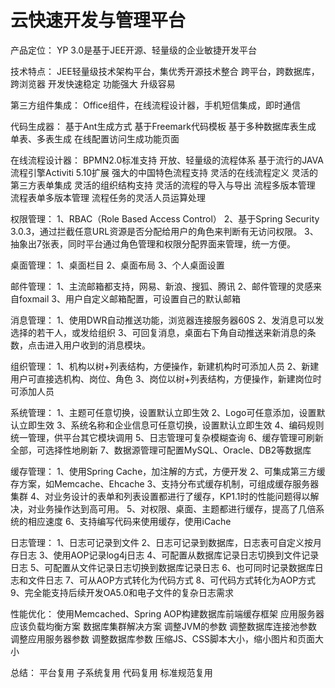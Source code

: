 # 云快速开发与管理平台
产品定位：
YP 3.0是基于JEE开源、轻量级的企业敏捷开发平台

技术特点：
JEE轻量级技术架构平台，集优秀开源技术整合
跨平台，跨数据库，跨浏览器
开发快速稳定
功能强大
升级容易

第三方组件集成：
Office组件，在线流程设计器，手机短信集成，即时通信

代码生成器：
基于Ant生成方式
基于Freemark代码模板
基于多种数据库表生成
单表、多表生成
在线配置访问生成功能页面

在线流程设计器：
BPMN2.0标准支持
开放、轻量级的流程体系
基于流行的JAVA 流程引擎Activiti 5.10扩展
强大的中国特色流程支持
灵活的在线流程定义
灵活的第三方表单集成
灵活的组织结构支持
灵活的流程的导入与导出
流程多版本管理
流程表单多版本管理
流程任务的灵活人员运算处理

权限管理：
1、RBAC（Role Based Access Control）
2、基于Spring Security 3.0.3，通过拦截任意URL资源是否分配给用户的角色来判断有无访问权限。
3、抽象出7张表，同时平台通过角色管理和权限分配界面来管理，统一方便。

桌面管理：
1、桌面栏目
2、桌面布局
3、个人桌面设置

邮件管理：
1、主流邮箱都支持，网易、新浪、搜狐、腾讯
2、邮件管理的灵感来自foxmail
3、用户自定义邮箱配置，可设置自己的默认邮箱

消息管理：
1、使用DWR自动推送功能，浏览器连接服务器60S
2、发消息可以发选择的若干人，或发给组织
3、可回复消息，桌面右下角自动推送来新消息的条数，点击进入用户收到的消息模块。

组织管理：
1、机构以树+列表结构，方便操作，新建机构时可添加人员
2、新建用户可直接选机构、岗位、角色
3、岗位以树+列表结构，方便操作，新建岗位时可添加人员

系统管理：
1、主题可任意切换，设置默认立即生效
2、Logo可任意添加，设置默认立即生效
3、系统名称和企业信息可任意切换，设置默认立即生效
4、编码规则统一管理，供平台其它模块调用
5、日志管理可复杂模糊查询
6、缓存管理可刷新全部，可选择性地刷新
7、数据源管理可配置MySQL、Oracle、DB2等数据库

缓存管理：
1、使用Spring Cache，加注解的方式，方便开发
2、可集成第三方缓存方案，如Memcache、Ehcache
3、支持分布式缓存机制，可组成缓存服务器集群
4、对业务设计的表单和列表设置都进行了缓存，KP1.1时的性能问题得以解决，对业务操作达到高可用。
5、对权限、桌面、主题都进行缓存，提高了几倍系统的相应速度
6、支持编写代码来使用缓存，使用iCache

日志管理：
1、日志可记录到文件
2、日志可记录到数据库，日志表可自定义按月存日志
3、使用AOP记录log4j日志
4、可配置从数据库记录日志切换到文件记录日志
5、可配置从文件记录日志切换到数据库记录日志
6、也可同时记录数据库日志和文件日志
7、可从AOP方式转化为代码方式
8、可代码方式转化为AOP方式
9、完全能支持后续开发OA5.0和电子文件的复杂日志需求

性能优化：
使用Memcached、Spring AOP构建数据库前端缓存框架
应用服务器应该负载均衡方案
数据库集群解决方案
调整JVM的参数
调整数据库连接池参数
调整应用服务器参数
调整数据库参数
压缩JS、CSS脚本大小，缩小图片和页面大小

总结：
平台复用
子系统复用
代码复用
标准规范复用























